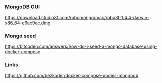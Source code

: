 ### MongoDB GUI 

https://download.studio3t.com/robomongo/mac/robo3t-1.4.4-darwin-x86_64-e6ac9ec.dmg

### Mongo seed

https://bitcoden.com/answers/how-do-i-seed-a-mongo-database-using-docker-compose

### Links

https://github.com/bezkoder/docker-compose-nodejs-mongodb